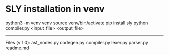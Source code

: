 # SLY installation in venv
python3 -m venv venv
source venv/bin/activate
pip install sly
python compiler.py <input_file> <output_file>


------------------------
Files (v 1.0):
ast_nodes.py
codegen.py
compiler.py
lexer.py
parser.py
readme.md